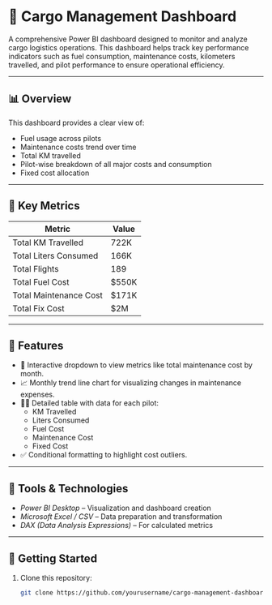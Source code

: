 # 🚚 Cargo Management Dashboard

A comprehensive Power BI dashboard designed to monitor and analyze cargo logistics operations. This dashboard helps track key performance indicators such as fuel consumption, maintenance costs, kilometers travelled, and pilot performance to ensure operational efficiency.

---

## 📊 Overview

This dashboard provides a clear view of:

- Fuel usage across pilots
- Maintenance costs trend over time
- Total KM travelled
- Pilot-wise breakdown of all major costs and consumption
- Fixed cost allocation

---

## 🧮 Key Metrics

| Metric                   | Value   |
|--------------------------|---------|
| Total KM Travelled       | 722K    |
| Total Liters Consumed    | 166K    |
| Total Flights            | 189     |
| Total Fuel Cost          | $550K   |
| Total Maintenance Cost   | $171K   |
| Total Fix Cost           | $2M     |

---

## 🎯 Features

- 📌 Interactive dropdown to view metrics like total maintenance cost by month.
- 📈 Monthly trend line chart for visualizing changes in maintenance expenses.
- 🧑‍✈ Detailed table with data for each pilot:
  - KM Travelled
  - Liters Consumed
  - Fuel Cost
  - Maintenance Cost
  - Fixed Cost
- ✅ Conditional formatting to highlight cost outliers.

---

## 🧰 Tools & Technologies

- *Power BI Desktop* – Visualization and dashboard creation
- *Microsoft Excel / CSV* – Data preparation and transformation
- *DAX (Data Analysis Expressions)* – For calculated metrics

---

## 🚀 Getting Started

1. Clone this repository:

   ```bash
   git clone https://github.com/yourusername/cargo-management-dashboard.git
